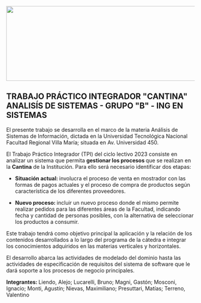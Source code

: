 <p></p><img src="https://github.com/ignamosconi/ASI/blob/master/Anexo/Im%C3%A1genes/Marca%20de%20agua%20SIMPLE%20-%20UTN%20FRVM.png" align-items="center" width="700" height="200">
<h2> TRABAJO PRÁCTICO INTEGRADOR "CANTINA" <br> ANALISÍS DE SISTEMAS - GRUPO "B" - ING EN SISTEMAS</br></h2>

<p> El presente trabajo se desarrolla en el marco de la materia Análisis de Sistemas de Información, dictada en la Universidad Tecnológica Nacional Facultad Regional Villa María; situada en Av. Universidad 450. </p>

<p> El Trabajo Práctico Integrador (TPI) del ciclo lectivo 2023 consiste en analizar un sistema que permita <b> gestionar los procesos </b> que se realizan en la <b> Cantina</b> de la Institución. Para ello será necesario identificar dos etapas:</p>

<ul>
   <li> <b> Situación actual: </b> involucra el proceso de venta en mostrador con las formas de pagos actuales y el proceso de compra de productos según característica de los diferentes proveedores. </li>
   
   <p></p>
   
   <li> <b> Nuevo proceso: </b> incluir un nuevo proceso donde el mismo permite realizar pedidos para las diferentes áreas de la Facultad, indicando fecha y cantidad de personas posibles, con la alternativa de seleccionar los productos a consumir.</li>
</ul>

<p> Este trabajo tendrá como objetivo principal la aplicación y la relación de los contenidos desarrollados a lo largo del programa de la cátedra e integrar los conocimientos adquiridos en las materias verticales y horizontales. </p>

<p> El desarrollo abarca las actividades de modelado del dominio hasta las actividades de especificación de requisitos del sistema de software que le dará soporte a los procesos de negocio principales. </p>

<b> Integrantes: </b> Liendo, Alejo; Lucarelli, Bruno; Magni, Gastón; Mosconi, Ignacio; Monti, Agustín; Nievas, Maximiliano; Presuttari, Matías; Terreno, Valentino



